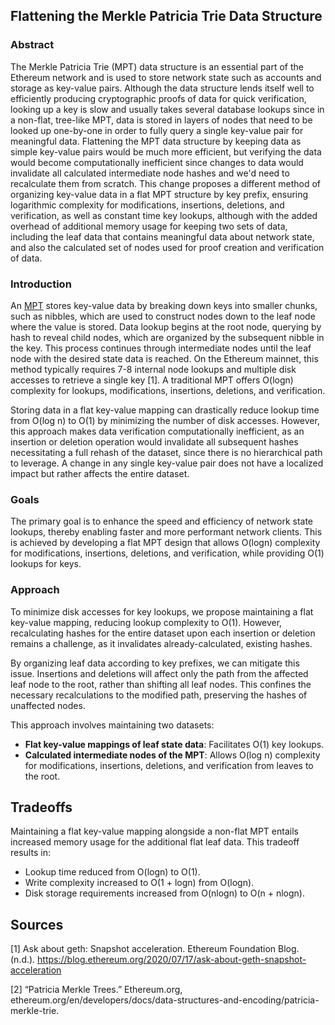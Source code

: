 ## Flattening the Merkle Patricia Trie Data Structure ##

### Abstract ###

The Merkle Patricia Trie (MPT) data structure is an essential part of the Ethereum network and is used to store network state such as accounts and storage as key-value pairs. Although the data structure lends itself well to efficiently producing cryptographic proofs of data for quick verification, looking up a key is slow and usually takes several database lookups since in a non-flat, tree-like MPT,  data is stored in layers of nodes that need to be looked up one-by-one in order to fully query a single key-value pair for meaningful data. Flattening the MPT data structure by keeping data as simple key-value pairs would be much more efficient, but verifying the data would become computationally inefficient since changes to data would invalidate all calculated intermediate node hashes and we'd need to recalculate them from scratch. This change proposes a different method of organizing key-value data in a flat MPT structure by key prefix, ensuring logarithmic complexity for modifications, insertions, deletions, and verification, as well as constant time key lookups, although with the added overhead of additional memory usage for keeping two sets of data, including the leaf data that contains meaningful data about network state, and also the calculated set of nodes used for proof creation and verification of data.

### Introduction ###

An [MPT](https://ethereum.org/en/developers/docs/data-structures-and-encoding/patricia-merkle-trie/) stores key-value data by breaking down keys into smaller chunks, such as nibbles, which are used to construct nodes down to the leaf node where the value is stored. Data lookup begins at the root node, querying by hash to reveal child nodes, which are organized by the subsequent nibble in the key. This process continues through intermediate nodes until the leaf node with the desired state data is reached. On the Ethereum mainnet, this method typically requires 7-8 internal node lookups and multiple disk accesses to retrieve a single key [1]. A traditional MPT offers O(logn) complexity for lookups, modifications, insertions, deletions, and verification.

Storing data in a flat key-value mapping can drastically reduce lookup time from O(log n) to O(1) by minimizing the number of disk accesses. However, this approach makes data verification computationally inefficient, as an insertion or deletion operation would invalidate all subsequent hashes necessitating a full rehash of the dataset, since there is no hierarchical path to leverage. A change in any single key-value pair does not have a localized impact but rather affects the entire dataset.

### Goals ###

The primary goal is to enhance the speed and efficiency of network state lookups, thereby enabling faster and more performant network clients. This is achieved by developing a flat MPT design that allows O(logn) complexity for modifications, insertions, deletions, and verification, while providing O(1) lookups for keys.

### Approach ###

To minimize disk accesses for key lookups, we propose maintaining a flat key-value mapping, reducing lookup complexity to O(1). However, recalculating hashes for the entire dataset upon each insertion or deletion remains a challenge, as it invalidates already-calculated, existing hashes.

By organizing leaf data according to key prefixes, we can mitigate this issue. Insertions and deletions will affect only the path from the affected leaf node to the root, rather than shifting all leaf nodes. This confines the necessary recalculations to the modified path, preserving the hashes of unaffected nodes.

This approach involves maintaining two datasets:
* **Flat key-value mappings of leaf state data**: Facilitates O(1) key lookups.
* **Calculated intermediate nodes of the MPT**: Allows O(log n) complexity for modifications, insertions, deletions, and verification from leaves to the root.

## Tradeoffs

Maintaining a flat key-value mapping alongside a non-flat MPT entails increased memory usage for the additional flat leaf data. This tradeoff results in:
* Lookup time reduced from O(logn) to O(1).
* Write complexity increased to O(1 + logn) from O(logn).
* Disk storage requirements increased from O(nlogn) to O(n + nlogn).

## Sources

[1] Ask about geth: Snapshot acceleration. Ethereum Foundation Blog. (n.d.). https://blog.ethereum.org/2020/07/17/ask-about-geth-snapshot-acceleration 

[2] “Patricia Merkle Trees.” Ethereum.org, ethereum.org/en/developers/docs/data-structures-and-encoding/patricia-merkle-trie.
